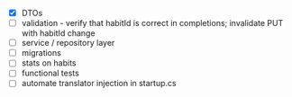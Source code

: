 - [x] DTOs
- [ ] validation - verify that habitId is correct in completions; invalidate PUT with habitId change
- [ ] service / repository layer
- [ ] migrations
- [ ] stats on habits
- [ ] functional tests
- [ ] automate translator injection in startup.cs
